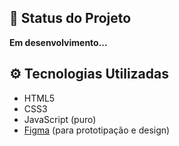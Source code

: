 
## 🚧 Status do Projeto

 **Em desenvolvimento...**

## ⚙️ Tecnologias Utilizadas

- HTML5
- CSS3
- JavaScript (puro)
- [Figma](https://figma.com/) (para prototipação e design) 
